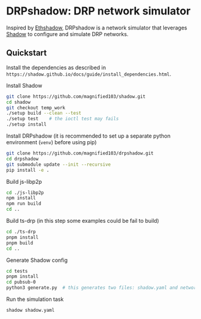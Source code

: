 # DRPshadow: DRP network simulator

Inspired by [Ethshadow](https://github.com/ethereum/ethshadow), DRPshadow is a network simulator that leverages [Shadow](https://github.com/shadow/shadow) to configure and simulate DRP networks.

## Quickstart

Install the dependencies as described in `https://shadow.github.io/docs/guide/install_dependencies.html`.

Install Shadow

```sh
git clone https://github.com/magnified103/shadow.git
cd shadow
git checkout temp_work
./setup build --clean --test
./setup test    # the ioctl test may fails
./setup install
```

Install DRPshadow (it is recommended to set up a separate python environment (`venv`) before using pip)

```sh
git clone https://github.com/magnified103/drpshadow.git
cd drpshadow
git submodule update --init --recursive
pip install -e .
```

Build js-libp2p
```sh
cd ./js-libp2p
npm install
npm run build
cd ..
```

Build ts-drp (in this step some examples could be fail to build)
```sh
cd ./ts-drp
pnpm install
pnpm build
cd ..
```

Generate Shadow config

```sh
cd tests
pnpm install
cd pubsub-0
python3 generate.py  # this generates two files: shadow.yaml and network.gml
```

Run the simulation task

```sh
shadow shadow.yaml
```
